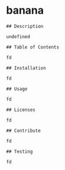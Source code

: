 # banana
    
    ## Description
    
    undefined

    ## Table of Contents

    fd
    
    ## Installation
    
    fd

    ## Usage

    fd

    ## Licenses

    fd

    ## Contribute

    fd

    ## Testing

    fd 